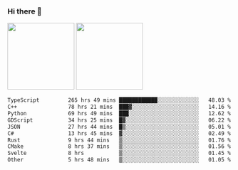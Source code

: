 ### Hi there 👋

<img height="150em" src="https://github-readme-stats.vercel.app/api?username=EddieDover&count_private=true&include_all_commits=true&show_icons=true&theme=dracula&hide_border=false&rank_icon=percentile"/>
<img height="150em" src="https://github-readme-stats.vercel.app/api/top-langs/?username=EddieDover&theme=dracula&hide_border=false&&layout=compact&langs_count=20" />

<!--START_SECTION:waka-->

```txt
TypeScript         265 hrs 49 mins ████████████░░░░░░░░░░░░░   48.03 %
C++                78 hrs 21 mins  ███▓░░░░░░░░░░░░░░░░░░░░░   14.16 %
Python             69 hrs 49 mins  ███░░░░░░░░░░░░░░░░░░░░░░   12.62 %
GDScript           34 hrs 25 mins  █▓░░░░░░░░░░░░░░░░░░░░░░░   06.22 %
JSON               27 hrs 44 mins  █▒░░░░░░░░░░░░░░░░░░░░░░░   05.01 %
C#                 13 hrs 45 mins  ▓░░░░░░░░░░░░░░░░░░░░░░░░   02.49 %
Rust               9 hrs 44 mins   ▒░░░░░░░░░░░░░░░░░░░░░░░░   01.76 %
CMake              8 hrs 37 mins   ▒░░░░░░░░░░░░░░░░░░░░░░░░   01.56 %
Svelte             8 hrs           ▒░░░░░░░░░░░░░░░░░░░░░░░░   01.45 %
Other              5 hrs 48 mins   ▒░░░░░░░░░░░░░░░░░░░░░░░░   01.05 %
```

<!--END_SECTION:waka-->

<!--
**EddieDover/EddieDover** is a ✨ _special_ ✨ repository because its `README.md` (this file) appears on your GitHub profile.

Here are some ideas to get you started:

- 🔭 I’m currently working on ...
- 🌱 I’m currently learning ...
- 👯 I’m looking to collaborate on ...
- 🤔 I’m looking for help with ...
- 💬 Ask me about ...
- 📫 How to reach me: ...
- 😄 Pronouns: ...
- ⚡ Fun fact: ...
-->
<a rel="me" href="https://techhub.social/@EddieDover"></a>
